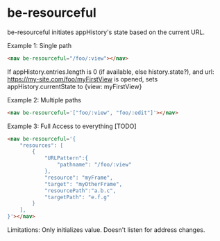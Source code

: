 # be-resourceful

be-resourceful initiates appHistory's state based on the current URL.


Example 1: Single path

```html
<nav be-resourceful="/foo/:view"></nav>
```

If appHistory.entries.length is 0 (if available, else history.state?), and url:  https://my-site.com/foo/myFirstView is opened, sets appHistory.currentState to {view: myFirstView}

Example 2:  Multiple paths

```html
<nav be-resourceful='["foo/:view", "foo/:edit"]'></nav>
```

Example 3:  Full Access to everything [TODO]

```html
<nav be-resourceful='{
    "resources": [
        {
            "URLPattern":{
                "pathname": "/foo/:view"
            },
            "resource": "myFrame",
            "target": "myOtherFrame",
            "resourcePath":"a.b.c",
            "targetPath": "e.f.g"
        }
    ],
}'></nav>
```




Limitations:  Only initializes value.  Doesn't listen for address changes.
